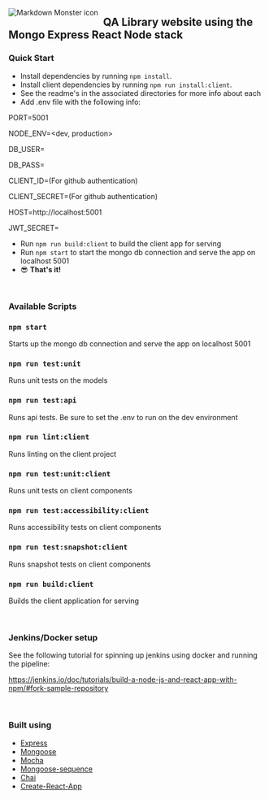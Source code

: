 <img src="https://dev.azure.com/cskow/qa-library/_apis/build/status/skow0020.qa-library"
     alt="Markdown Monster icon"
     style="float: left; margin-right: 10px;" />

## QA Library website using the Mongo Express React Node stack

### Quick Start

* Install dependencies by running `npm install`.
* Install client  dependencies by running `npm run install:client`.
* See the readme's in the associated directories for more info about each
* Add .env file with the following info: 
  
PORT=5001

NODE_ENV=<dev, production>

DB_USER=

DB_PASS=

CLIENT_ID=(For github authentication)

CLIENT_SECRET=(For github authentication)

HOST=http://localhost:5001

JWT_SECRET=

* Run `npm run build:client` to build the client app for serving
* Run `npm start` to start the mongo db connection and serve the app on localhost 5001
* 😎 **That's it!**
<br />

### Available Scripts

### `npm start`

Starts up the mongo db connection and serve the app on localhost 5001

### `npm run test:unit`

Runs unit tests on the models

### `npm run test:api`

Runs api tests. Be sure to set the .env to run on the dev environment

### `npm run lint:client`

Runs linting on the client project

### `npm run test:unit:client`

Runs unit tests on client components

### `npm run test:accessibility:client`

Runs accessibility tests on client components

### `npm run test:snapshot:client`

Runs snapshot tests on client components

### `npm run build:client`

Builds the client application for serving

<br />

### Jenkins/Docker setup 

See the following tutorial for spinning up jenkins using docker and running the pipeline: 

https://jenkins.io/doc/tutorials/build-a-node-js-and-react-app-with-npm/#fork-sample-repository

<br />

### Built using

- [Express](https://expressjs.com/)
- [Mongoose](https://mongoosejs.com/)
- [Mocha](https://mochajs.org/)
- [Mongoose-sequence](https://github.com/ramiel/mongoose-sequence)
- [Chai](https://www.chaijs.com/)
- [Create-React-App](https://github.com/facebook/create-react-app)


<br />
